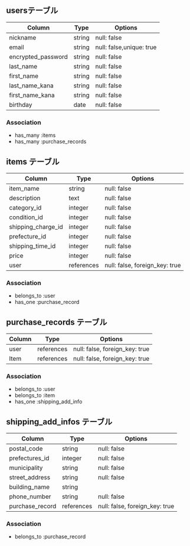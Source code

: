 ## usersテーブル

| Column                | Type       | Options                  |
| --------------------- | ---------- | -------------------------|
| nickname              | string     | null: false              |
| email                 | string     | null: false,unique: true |
| encrypted_password    | string     | null: false              |
| last_name             | string     | null: false              |
| first_name            | string     | null: false              |
| last_name_kana        | string     | null: false              |
| first_name_kana       | string     | null: false              |
| birthday              | date       | null: false              |

### Association
- has_many :items
- has_many :purchase_records

## items テーブル

| Column              | Type       | Options                        |
| ------------------- | ---------- |--------------------------------|
| item_name           | string     | null: false                    |
| description         | text       | null: false                    |
| category_id         | integer    | null: false                    |
| condition_id        | integer    | null: false                    |
| shipping_charge_id | integer    | null: false                    |
| prefecture_id      | integer    | null: false                    |
| shipping_time_id    | integer    | null: false                    |
| price               | integer    | null: false                    |
| user                | references | null: false, foreign_key: true |


### Association
- belongs_to :user
- has_one :purchase_record

## purchase_records テーブル

| Column       | Type       | Options                        |
| ------------ | ---------- | -------------------------------|
| user         | references | null: false, foreign_key: true |
| Item         | references | null: false, foreign_key: true |

### Association
- belongs_to :user
- belongs_to :item
- has_one :shipping_add_info

## shipping_add_infos テーブル

| Column                | Type       | Options                        |
| --------------------- | ---------- |--------------------------------|
| postal_code           | string     | null: false                    |
| prefectures_id        | integer    | null: false                    |
| municipality          | string     | null: false                    |
| street_address        | string     | null: false                    |
| building_name         | string     |                                |
| phone_number          | string     | null: false                    |
| purchase_record       | references | null: false, foreign_key: true |


### Association
- belongs_to :purchase_record